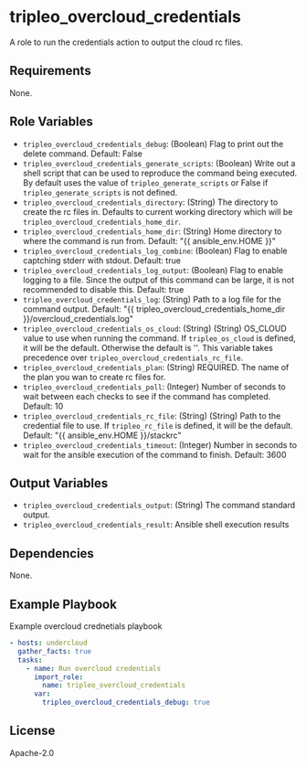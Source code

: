 tripleo_overcloud_credentials
=============================

A role to run the credentials action to output the cloud rc files.

Requirements
------------

None.

Role Variables
--------------

* `tripleo_overcloud_credentials_debug`: (Boolean) Flag to print out the delete command. Default: False
* `tripleo_overcloud_credentials_generate_scripts`: (Boolean) Write out a shell script that can be used to reproduce the command being executed. By default uses the value of `tripleo_generate_scripts` or False if `tripleo_generate_scripts` is not defined.
* `tripleo_overcloud_credentials_directory`: (String) The directory to create the rc files in. Defaults to current working directory which will be `tripleo_overcloud_credentials_home_dir`.
* `tripleo_overcloud_credentials_home_dir`: (String) Home directory to where the command is run from. Default: "{{ ansible_env.HOME }}"
* `tripleo_overcloud_credentials_log_combine`: (Boolean) Flag to enable captching stderr with stdout. Default: true
* `tripleo_overcloud_credentials_log_output`: (Boolean) Flag to enable logging to a file. Since the output of this command can be large, it is not recommended to disable this. Default: true
* `tripleo_overcloud_credentials_log`: (String) Path to a log file for the command output. Default: "{{ tripleo_overcloud_credentials_home_dir }}/overcloud_credentials.log"
* `tripleo_overcloud_credentials_os_cloud`: (String) (String) OS_CLOUD value to use when running the command. If `tripleo_os_cloud` is defined, it will be the default. Otherwise the default is ''. This variable takes precedence over `tripleo_overcloud_credentials_rc_file`.
* `tripleo_overcloud_credentials_plan`: (String) REQUIRED. The name of the plan you wan to create rc files for.
* `tripleo_overcloud_credentials_poll`: (Integer) Number of seconds to wait between each checks to see if the command has completed. Default: 10
* `tripleo_overcloud_credentials_rc_file`: (String) (String) Path to the credential file to use. If `tripleo_rc_file` is defined, it will be the default. Default: "{{ ansible_env.HOME }}/stackrc"
* `tripleo_overcloud_credentials_timeout`: (Integer) Number in seconds to wait for the ansible execution of the command to finish. Default: 3600

Output Variables
----------------

* `tripleo_overcloud_credentials_output`: (String) The command standard output.
* `tripleo_overcloud_credentials_result`: Ansible shell execution results

Dependencies
------------

None.

Example Playbook
----------------

Example overcloud crednetials playbook

```yaml
- hosts: undercloud
  gather_facts: true
  tasks:
    - name: Run overcloud credentials
      import_role:
        name: tripleo_overcloud_credentials
      var:
        tripleo_overcloud_credentials_debug: true
```

License
-------

Apache-2.0

